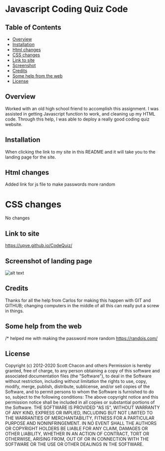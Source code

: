 # Javascript Coding Quiz Code

## Table of Contents 
* [Overview](#overview)
* [Installation](#installation)
* [Html changes](#html-changes)
* [CSS changes](#css-changes)
* [Link to site](#link-to-site)
* [Screenshot](#screenshot-of-landing-page)
* [Credits](#credits)
* [Some help from the web](#some-help-from-the-web)
* [License](#license)

## Overview
Worked with an old high school friend to accomplish this assignment. I was assisted in getting Javascript function to work, and cleaning up my HTML code. Through this help, I was able to deploy a really good coding quiz website.
## Installation
When clicking the link to my site in this README and it will take you to the landing page for the site. 
## Html changes
Added link for js file to make passwords more random
# CSS changes
No changes
## Link to site
https://upye.github.io/CodeQuiz/
## Screenshot of landing page
![alt text](assets/images/screenshot-horiseon-website.png)
## Credits
Thanks for all the help from Carlos for making this happen with GIT and GITHUB; changing computers in the middle of all this can really put a screw in things. 
## Some help from the web
/* helped me with making the password more random
https://randojs.com/
## License
Copyright (c) 2012-2020 Scott Chacon and others
Permission is hereby granted, free of charge, to any person obtaining
a copy of this software and associated documentation files (the
"Software"), to deal in the Software without restriction, including
without limitation the rights to use, copy, modify, merge, publish,
distribute, sublicense, and/or sell copies of the Software, and to
permit persons to whom the Software is furnished to do so, subject to
the following conditions:
The above copyright notice and this permission notice shall be
included in all copies or substantial portions of the Software.
THE SOFTWARE IS PROVIDED "AS IS", WITHOUT WARRANTY OF ANY KIND,
EXPRESS OR IMPLIED, INCLUDING BUT NOT LIMITED TO THE WARRANTIES OF
MERCHANTABILITY, FITNESS FOR A PARTICULAR PURPOSE AND
NONINFRINGEMENT. IN NO EVENT SHALL THE AUTHORS OR COPYRIGHT HOLDERS BE
LIABLE FOR ANY CLAIM, DAMAGES OR OTHER LIABILITY, WHETHER IN AN ACTION
OF CONTRACT, TORT OR OTHERWISE, ARISING FROM, OUT OF OR IN CONNECTION
WITH THE SOFTWARE OR THE USE OR OTHER DEALINGS IN THE SOFTWARE.
